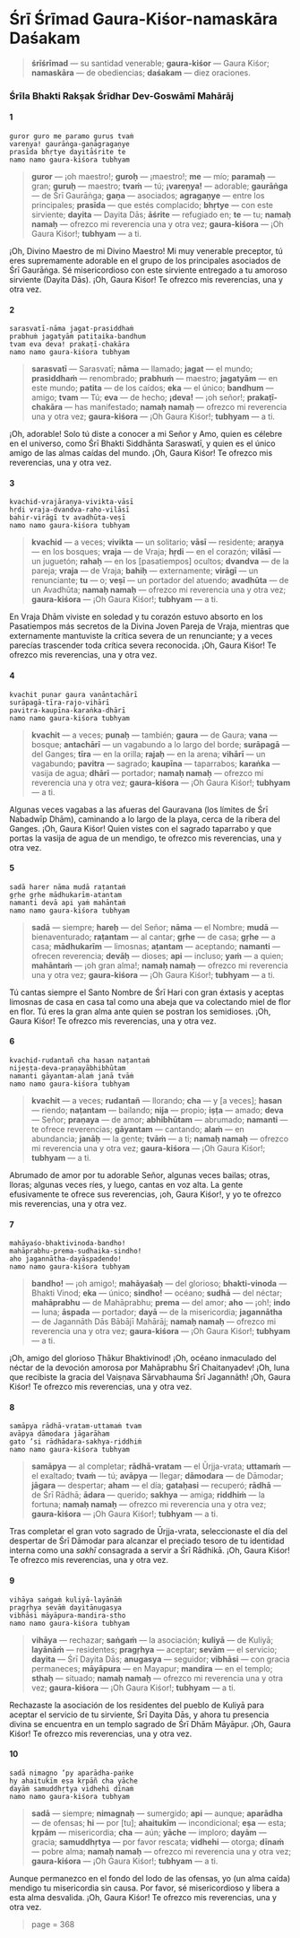 # Śrī Śrīmad Gaura-Kiśor-namaskāra Daśakam

> **śrīśrīmad** — su santidad venerable; **gaura-kiśor** — Gaura Kiśor; **namaskāra** — de obediencias; **daśakam** — diez oraciones.

### Śrīla Bhakti Rakṣak Śrīdhar Dev-Goswāmī Mahārāj

#### 1

    guror guro me paramo gurus tvaṁ
    vareṇya! gaurāṅga-gaṇāgragaṇye
    prasīda bhṛtye dayitāśrite te
    namo namo gaura-kiśora tubhyam

> **guror** — ¡oh maestro!; **guroḥ** — ¡maestro!; **me** — mío; **paramaḥ** — gran; **guruḥ** — maestro; **tvaṁ** — tú; **¡vareṇya!** — adorable; **gaurāṅga** — de Śrī Gaurāṅga; **gaṇa** — asociados; **agragaṇye** — entre los principales; **prasīda** — que estés complacido; **bhṛtye** — con este sirviente; **dayita** — Dayita Dās; **āśrite** — refugiado en; **te** — tu; **namaḥ namaḥ** — ofrezco mi reverencia una y otra vez; **gaura-kiśora** — ¡Oh Gaura Kiśor!; **tubhyam** — a ti.

¡Oh, Divino Maestro de mi Divino Maestro! Mi muy venerable preceptor, tú eres supremamente adorable en el grupo de los principales asociados de Śrī Gaurāṅga. Sé misericordioso con este sirviente entregado a tu amoroso sirviente (Dayita Dās). ¡Oh, Gaura Kiśor! Te ofrezco mis reverencias, una y otra vez.

#### 2

    sarasvatī-nāma jagat-prasiddhaṁ
    prabhuṁ jagatyāṁ patitaika-bandhum
    tvam eva deva! prakaṭī-chakāra
    namo namo gaura-kiśora tubhyam

> **sarasvatī** — Sarasvatī; **nāma** — llamado; **jagat** — el mundo; **prasiddhaṁ** — renombrado; **prabhuṁ** — maestro; **jagatyām** — en este mundo; **patita** — de los caídos; **eka** — el único; **bandhum** — amigo; **tvam** — Tú; **eva** — de hecho; **¡deva!** — ¡oh señor!; **prakaṭī-chakāra** — has manifestado; **namaḥ namaḥ** — ofrezco mi reverencia una y otra vez; **gaura-kiśora** — ¡Oh Gaura Kiśor!; **tubhyam** — a ti.

¡Oh, adorable! Solo tú diste a conocer a mi Señor y Amo, quien es célebre en el universo, como Śrī Bhakti Siddhānta Saraswatī, y quien es el único amigo de las almas caídas del mundo. ¡Oh, Gaura Kiśor! Te ofrezco mis reverencias, una y otra vez.

#### 3

    kvachid-vrajāraṇya-vivikta-vāsī
    hṛdi vraja-dvandva-raho-vilāsī
    bahir-virāgī tv avadhūta-veṣī
    namo namo gaura-kiśora tubhyam

> **kvachid** — a veces; **vivikta** — un solitario; **vāsī** — residente; **araṇya** — en los bosques; **vraja** — de Vraja; **hṛdi** — en el corazón; **vilāsī** — un juguetón; **rahaḥ** — en los [pasatiempos] ocultos; **dvandva** — de la pareja; **vraja** — de Vraja; **bahiḥ** — externamente; **virāgī** — un renunciante; **tu** — o; **veṣī** — un portador del atuendo; **avadhūta** — de un Avadhūta; **namaḥ namaḥ** — ofrezco mi reverencia una y otra vez; **gaura-kiśora** — ¡Oh Gaura Kiśor!; **tubhyam** — a ti.

En Vraja Dhām viviste en soledad y tu corazón estuvo absorto en los Pasatiempos más secretos de la Divina Joven Pareja de Vraja, mientras que externamente mantuviste la crítica severa de un renunciante; y a veces parecías trascender toda crítica severa reconocida. ¡Oh, Gaura Kiśor! Te ofrezco mis reverencias, una y otra vez.

#### 4

    kvachit punar gaura vanāntachārī
    surāpagā-tīra-rajo-vihārī
    pavitra-kaupīna-karaṅka-dhārī
    namo namo gaura-kiśora tubhyam

> **kvachit** — a veces; **punaḥ** — también; **gaura** — de Gaura; **vana** — bosque; **antachārī** — un vagabundo a lo largo del borde; **surāpagā** — del Ganges; **tīra** — en la orilla; **rajaḥ** — en la arena; **vihārī** — un vagabundo; **pavitra** — sagrado; **kaupīna** — taparrabos; **karaṅka** — vasija de agua; **dhārī** — portador; **namaḥ namaḥ** — ofrezco mi reverencia una y otra vez; **gaura-kiśora** — ¡Oh Gaura Kiśor!; **tubhyam** — a ti.

Algunas veces vagabas a las afueras del Gauravana (los límites de Śrī Nabadwīp Dhām), caminando a lo largo de la playa, cerca de la ribera del Ganges. ¡Oh, Gaura Kiśor! Quien vistes con el sagrado taparrabo y que portas la vasija de agua de un mendigo, te ofrezco mis reverencias, una y otra vez.

#### 5

    sadā harer nāma mudā raṭantaṁ
    gṛhe gṛhe mādhukarīm-atantam
    namanti devā api yaṁ mahāntaṁ
    namo namo gaura-kiśora tubhyam

> **sadā** — siempre; **hareḥ** — del Señor; **nāma** — el Nombre; **mudā** — bienaventurado; **raṭantam** — al cantar; **gṛhe** — de casa; **gṛhe** — a casa; **mādhukarīm** — limosnas; **aṭantam** — aceptando; **namanti** — ofrecen reverencia; **devāḥ** — dioses; **api** — incluso; **yaṁ** — a quien; **mahāntaṁ** — ¡oh gran alma!; **namaḥ namaḥ** — ofrezco mi reverencia una y otra vez; **gaura-kiśora** — ¡Oh Gaura Kiśor!; **tubhyam** — a ti.

Tú cantas siempre el Santo Nombre de Śrī Hari con gran éxtasis y aceptas limosnas de casa en casa tal como una abeja que va colectando miel de flor en flor. Tú eres la gran alma ante quien se postran los semidioses. ¡Oh, Gaura Kiśor! Te ofrezco mis reverencias, una y otra vez.

#### 6

    kvachid-rudantañ cha hasan naṭantaṁ
    nijeṣṭa-deva-praṇayābhibhūtam
    namanti gāyantam-alaṁ janā tvāṁ
    namo namo gaura-kiśora tubhyam

> **kvachit** — a veces; **rudantañ** — llorando; **cha** — y [a veces]; **hasan** — riendo; **naṭantam** — bailando; **nija** — propio; **iṣṭa** — amado; **deva** — Señor; **praṇaya** — de amor; **abhibhūtam** — abrumado; **namanti** — te ofrece reverencias; **gāyantam** — cantando; **alaṁ** — en abundancia; **janāḥ** — la gente; **tvāṁ** — a ti; **namaḥ namaḥ** — ofrezco mi reverencia una y otra vez; **gaura-kiśora** — ¡Oh Gaura Kiśor!; **tubhyam** — a ti.

Abrumado de amor por tu adorable Señor, algunas veces bailas; otras, lloras; algunas veces ríes, y luego, cantas en voz alta. La gente efusivamente te ofrece sus reverencias, ¡oh, Gaura Kiśor!, y yo te ofrezco mis reverencias, una y otra vez.

#### 7

    mahāyaśo-bhaktivinoda-bandho!
    mahāprabhu-prema-sudhaika-sindho!
    aho jagannātha-dayāspadendo!
    namo namo gaura-kiśora tubhyam

> **bandho!** — ¡oh amigo!; **mahāyaśaḥ** — del glorioso; **bhakti-vinoda** — Bhakti Vinod; **eka** — único; **sindho!** — océano; **sudhā** — del néctar; **mahāprabhu** — de Mahāprabhu; **prema** — del amor; **aho** — ¡oh!; **indo** — luna; **āspada** — portador; **dayā** — de la misericordia; **jagannātha** — de Jagannāth Dās Bābājī Mahārāj; **namaḥ namaḥ** — ofrezco mi reverencia una y otra vez; **gaura-kiśora** — ¡Oh Gaura Kiśor!; **tubhyam** — a ti.

¡Oh, amigo del glorioso Ṭhākur Bhaktivinod! ¡Oh, océano inmaculado del néctar de la devoción amorosa por Mahāprabhu Śrī Chaitanyadev! ¡Oh, luna que recibiste la gracia del Vaiṣṇava Sārvabhauma Śrī Jagannāth! ¡Oh, Gaura Kiśor! Te ofrezco mis reverencias, una y otra vez.

#### 8

    samāpya rādhā-vratam-uttamaṁ tvam
    avāpya dāmodara jāgarāham
    gato ’si rādhādara-sakhya-riddhiṁ
    namo namo gaura-kiśora tubhyam

> **samāpya** — al completar; **rādhā-vratam** — el Ūrjja-vrata; **uttamaṁ** — el exaltado; **tvaṁ** — tú; **avāpya** — llegar; **dāmodara** — de Dāmodar; **jāgara** — despertar; **aham** — el día; **gataḥasi** — recuperó; **rādhā** — de Śrī Rādhā; **ādara** — querido; **sakhya** — amiga; **riddhiṁ** — la fortuna; **namaḥ namaḥ** — ofrezco mi reverencia una y otra vez; **gaura-kiśora** — ¡Oh Gaura Kiśor!; **tubhyam** — a ti.

Tras completar el gran voto sagrado de Ūrjja-vrata, seleccionaste el día del despertar de Śrī Dāmodar para alcanzar el preciado tesoro de tu identidad interna como una *sakhī* consagrada a servir a Śrī Rādhikā. ¡Oh, Gaura Kiśor! Te ofrezco mis reverencias, una y otra vez.

#### 9

    vihāya saṅgaṁ kuliyā-layānāṁ
    pragṛhya sevāṁ dayitānugasya
    vibhāsi māyāpura-mandira-stho
    namo namo gaura-kiśora tubhyam

> **vihāya** — rechazar; **saṅgaṁ** — la asociación; **kuliyā** — de Kuliyā; **layānāṁ** — residentes; **pragṛhya** — aceptar; **sevām** — el servicio; **dayita** — Śrī Dayita Dās; **anugasya** — seguidor; **vibhāsi** — con gracia permaneces; **māyāpura** — en Mayapur; **mandira** — en el templo; **sthaḥ** — situado; **namaḥ namaḥ** — ofrezco mi reverencia una y otra vez; **gaura-kiśora** — ¡Oh Gaura Kiśor!; **tubhyam** — a ti.

Rechazaste la asociación de los residentes del pueblo de Kuliyā para aceptar el servicio de tu sirviente, Śrī Dayita Dās, y ahora tu presencia divina se encuentra en un templo sagrado de Śrī Dhām Māyāpur. ¡Oh, Gaura Kiśor! Te ofrezco mis reverencias, una y otra vez.

#### 10

    sadā nimagno ’py aparādha-paṅke
    hy ahaitukīm eṣa kṛpāñ cha yāche
    dayāṁ samuddhṛtya vidhehi dīnaṁ
    namo namo gaura-kiśora tubhyam

> **sadā** — siempre; **nimagnaḥ** — sumergido; **api** — aunque; **aparādha** — de ofensas; **hi** — por [tu]; **ahaitukīm** — incondicional; **eṣa** — esta; **kṛpām** — misericordia; **cha** — aún; **yāche** — imploro; **dayām** — gracia; **samuddhṛtya** — por favor rescata; **vidhehi** — otorga; **dīnaṁ** — pobre alma; **namaḥ namaḥ** — ofrezco mi reverencia una y otra vez; **gaura-kiśora** — ¡Oh Gaura Kiśor!; **tubhyam** — a ti.

Aunque permanezco en el fondo del lodo de las ofensas, yo (un alma caída) mendigo tu misericordia sin causa. Por favor, sé misericordioso y libera a esta alma desvalida. ¡Oh, Gaura Kiśor! Te ofrezco mis reverencias, una y otra vez.


> page = 368
